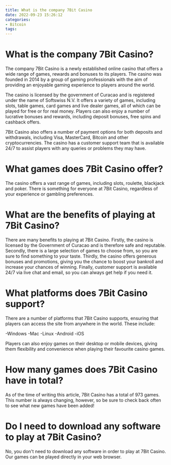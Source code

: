 ```yaml
---
title: What is the company 7Bit Casino
date: 2022-09-23 15:26:12
categories:
- Bitcoin
tags:
---
```



#  What is the company 7Bit Casino?

The company 7Bit Casino is a newly established online casino that offers a wide range of games, rewards and bonuses to its players. The casino was founded in 2014 by a group of gaming professionals with the aim of providing an enjoyable gaming experience to players around the world.

The casino is licensed by the government of Curacao and is registered under the name of Softswiss N.V. It offers a variety of games, including slots, table games, card games and live dealer games, all of which can be played for free or for real money. Players can also enjoy a number of lucrative bonuses and rewards, including deposit bonuses, free spins and cashback offers.

7Bit Casino also offers a number of payment options for both deposits and withdrawals, including Visa, MasterCard, Bitcoin and other cryptocurrencies. The casino has a customer support team that is available 24/7 to assist players with any queries or problems they may have.

#  What games does 7Bit Casino offer?

The casino offers a vast range of games, including slots, roulette, blackjack and poker. There is something for everyone at 7Bit Casino, regardless of your experience or gambling preferences.

# What are the benefits of playing at 7Bit Casino?

There are many benefits to playing at 7Bit Casino. Firstly, the casino is licensed by the Government of Curacao and is therefore safe and reputable. Secondly, there is a large selection of games to choose from, so you are sure to find something to your taste. Thirdly, the casino offers generous bonuses and promotions, giving you the chance to boost your bankroll and increase your chances of winning. Finally, customer support is available 24/7 via live chat and email, so you can always get help if you need it.

#  What platforms does 7Bit Casino support?

There are a number of platforms that 7Bit Casino supports, ensuring that players can access the site from anywhere in the world. These include:

-Windows
-Mac
-Linux
-Android
-iOS

Players can also enjoy games on their desktop or mobile devices, giving them flexibility and convenience when playing their favourite casino games.

#  How many games does 7Bit Casino have in total?

As of the time of writing this article, 7Bit Casino has a total of 973 games. This number is always changing, however, so be sure to check back often to see what new games have been added!

#  Do I need to download any software to play at 7Bit Casino?

No, you don't need to download any software in order to play at 7Bit Casino. Our games can be played directly in your web browser.